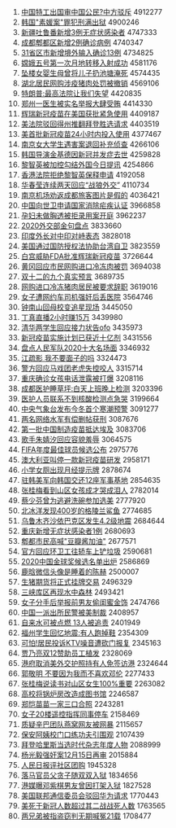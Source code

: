 1. [中国特工出国审中国公民?中方驳斥](http://www.baidu.com/baidu?cl=3&tn=SE_baiduhomet8_jmjb7mjw&rsv_dl=fyb_top&fr=top1000&wd=%D6%D0%B9%FA%CC%D8%B9%A4%B3%F6%B9%FA%C9%F3%D6%D0%B9%FA%B9%AB%C3%F1%3F%D6%D0%B7%BD%B2%B5%B3%E2) 4912277
1. [韩国"素媛案"罪犯刑满出狱](http://www.baidu.com/baidu?cl=3&tn=SE_baiduhomet8_jmjb7mjw&rsv_dl=fyb_top&fr=top1000&wd=%BA%AB%B9%FA%22%CB%D8%E6%C2%B0%B8%22%D7%EF%B7%B8%D0%CC%C2%FA%B3%F6%D3%FC) 4900246
1. [新疆吐鲁番新增3例无症状感染者](http://www.baidu.com/baidu?cl=3&tn=SE_baiduhomet8_jmjb7mjw&rsv_dl=fyb_top&fr=top1000&wd=%D0%C2%BD%AE%CD%C2%C2%B3%B7%AC%D0%C2%D4%F63%C0%FD%CE%DE%D6%A2%D7%B4%B8%D0%C8%BE%D5%DF) 4747333
1. [成都郫都区新增2例确诊病例](http://www.baidu.com/baidu?cl=3&tn=SE_baiduhomet8_jmjb7mjw&rsv_dl=fyb_top&fr=top1000&wd=%B3%C9%B6%BC%DB%AF%B6%BC%C7%F8%D0%C2%D4%F62%C0%FD%C8%B7%D5%EF%B2%A1%C0%FD) 4740347
1. [31省区市新增境外输入确诊13例](http://www.baidu.com/baidu?cl=3&tn=SE_baiduhomet8_jmjb7mjw&rsv_dl=fyb_top&fr=top1000&wd=31%CA%A1%C7%F8%CA%D0%D0%C2%D4%F6%BE%B3%CD%E2%CA%E4%C8%EB%C8%B7%D5%EF13%C0%FD) 4734825
1. [嫦娥五号第一次月地转移入射成功](http://www.baidu.com/baidu?cl=3&tn=SE_baiduhomet8_jmjb7mjw&rsv_dl=fyb_top&fr=top1000&wd=%E6%CF%B6%F0%CE%E5%BA%C5%B5%DA%D2%BB%B4%CE%D4%C2%B5%D8%D7%AA%D2%C6%C8%EB%C9%E4%B3%C9%B9%A6) 4581176
1. [坠楼女婴生母曾将儿子扔池塘淹死](http://www.baidu.com/baidu?cl=3&tn=SE_baiduhomet8_jmjb7mjw&rsv_dl=fyb_top&fr=top1000&wd=%D7%B9%C2%A5%C5%AE%D3%A4%C9%FA%C4%B8%D4%F8%BD%AB%B6%F9%D7%D3%C8%D3%B3%D8%CC%C1%D1%CD%CB%C0) 4574435
1. [湖北居民网购涉疫猪肉处罚被撤销](http://www.baidu.com/baidu?cl=3&tn=SE_baiduhomet8_jmjb7mjw&rsv_dl=fyb_top&fr=top1000&wd=%BA%FE%B1%B1%BE%D3%C3%F1%CD%F8%B9%BA%C9%E6%D2%DF%D6%ED%C8%E2%B4%A6%B7%A3%B1%BB%B3%B7%CF%FA) 4569106
1. [特朗普:最高法院让我们失望](http://www.baidu.com/baidu?cl=3&tn=SE_baiduhomet8_jmjb7mjw&rsv_dl=fyb_top&fr=top1000&wd=%CC%D8%C0%CA%C6%D5%3A%D7%EE%B8%DF%B7%A8%D4%BA%C8%C3%CE%D2%C3%C7%CA%A7%CD%FB) 4420835
1. [郑州一医生被实名举报大肆受贿](http://www.baidu.com/baidu?cl=3&tn=SE_baiduhomet8_jmjb7mjw&rsv_dl=fyb_top&fr=top1000&wd=%D6%A3%D6%DD%D2%BB%D2%BD%C9%FA%B1%BB%CA%B5%C3%FB%BE%D9%B1%A8%B4%F3%CB%C1%CA%DC%BB%DF) 4414330
1. [辉瑞新冠疫苗在美国获批紧急使用](http://www.baidu.com/baidu?cl=3&tn=SE_baiduhomet8_jmjb7mjw&rsv_dl=fyb_top&fr=top1000&wd=%BB%D4%C8%F0%D0%C2%B9%DA%D2%DF%C3%E7%D4%DA%C3%C0%B9%FA%BB%F1%C5%FA%BD%F4%BC%B1%CA%B9%D3%C3) 4409187
1. [美法院驳回得州推翻拜登胜选请求](http://www.baidu.com/baidu?cl=3&tn=SE_baiduhomet8_jmjb7mjw&rsv_dl=fyb_top&fr=top1000&wd=%C3%C0%B7%A8%D4%BA%B2%B5%BB%D8%B5%C3%D6%DD%CD%C6%B7%AD%B0%DD%B5%C7%CA%A4%D1%A1%C7%EB%C7%F3) 4403519
1. [美首批新冠疫苗24小时内投入使用](http://www.baidu.com/baidu?cl=3&tn=SE_baiduhomet8_jmjb7mjw&rsv_dl=fyb_top&fr=top1000&wd=%C3%C0%CA%D7%C5%FA%D0%C2%B9%DA%D2%DF%C3%E724%D0%A1%CA%B1%C4%DA%CD%B6%C8%EB%CA%B9%D3%C3) 4377467
1. [南京女大学生遇害案退回补充侦查](http://www.baidu.com/baidu?cl=3&tn=SE_baiduhomet8_jmjb7mjw&rsv_dl=fyb_top&fr=top1000&wd=%C4%CF%BE%A9%C5%AE%B4%F3%D1%A7%C9%FA%D3%F6%BA%A6%B0%B8%CD%CB%BB%D8%B2%B9%B3%E4%D5%EC%B2%E9) 4266106
1. [韩国导演金基德因新冠并发症去世](http://www.baidu.com/baidu?cl=3&tn=SE_baiduhomet8_jmjb7mjw&rsv_dl=fyb_top&fr=top1000&wd=%BA%AB%B9%FA%B5%BC%D1%DD%BD%F0%BB%F9%B5%C2%D2%F2%D0%C2%B9%DA%B2%A2%B7%A2%D6%A2%C8%A5%CA%C0) 4259828
1. [黎智英被加控勾结外国今日提讯](http://www.baidu.com/baidu?cl=3&tn=SE_baiduhomet8_jmjb7mjw&rsv_dl=fyb_top&fr=top1000&wd=%C0%E8%D6%C7%D3%A2%B1%BB%BC%D3%BF%D8%B9%B4%BD%E1%CD%E2%B9%FA%BD%F1%C8%D5%CC%E1%D1%B6) 4254866
1. [香港法院拒绝黎智英保释申请](http://www.baidu.com/baidu?cl=3&tn=SE_baiduhomet8_jmjb7mjw&rsv_dl=fyb_top&fr=top1000&wd=%CF%E3%B8%DB%B7%A8%D4%BA%BE%DC%BE%F8%C0%E8%D6%C7%D3%A2%B1%A3%CA%CD%C9%EA%C7%EB) 4192058
1. [华春莹连续两天回应“战狼外交”](http://www.baidu.com/baidu?cl=3&tn=SE_baiduhomet8_jmjb7mjw&rsv_dl=fyb_top&fr=top1000&wd=%BB%AA%B4%BA%D3%A8%C1%AC%D0%F8%C1%BD%CC%EC%BB%D8%D3%A6%A1%B0%D5%BD%C0%C7%CD%E2%BD%BB%A1%B1) 4110734
1. [南京机场劝返成都旅客图片是假的](http://www.baidu.com/baidu?cl=3&tn=SE_baiduhomet8_jmjb7mjw&rsv_dl=fyb_top&fr=top1000&wd=%C4%CF%BE%A9%BB%FA%B3%A1%C8%B0%B7%B5%B3%C9%B6%BC%C2%C3%BF%CD%CD%BC%C6%AC%CA%C7%BC%D9%B5%C4) 4036421
1. [中国向世卫申请国家消除疟疾认证](http://www.baidu.com/baidu?cl=3&tn=SE_baiduhomet8_jmjb7mjw&rsv_dl=fyb_top&fr=top1000&wd=%D6%D0%B9%FA%CF%F2%CA%C0%CE%C0%C9%EA%C7%EB%B9%FA%BC%D2%CF%FB%B3%FD%C5%B1%BC%B2%C8%CF%D6%A4) 3966858
1. [孕妇未做胸透被拒录用案开庭](http://www.baidu.com/baidu?cl=3&tn=SE_baiduhomet8_jmjb7mjw&rsv_dl=fyb_top&fr=top1000&wd=%D4%D0%B8%BE%CE%B4%D7%F6%D0%D8%CD%B8%B1%BB%BE%DC%C2%BC%D3%C3%B0%B8%BF%AA%CD%A5) 3962237
1. [2020外交部金句盘点](http://www.baidu.com/baidu?cl=3&tn=SE_baiduhomet8_jmjb7mjw&rsv_dl=fyb_top&fr=top1000&wd=2020%CD%E2%BD%BB%B2%BF%BD%F0%BE%E4%C5%CC%B5%E3) 3833660
1. [印度外长对中印对峙表态](http://www.baidu.com/baidu?cl=3&tn=SE_baiduhomet8_jmjb7mjw&rsv_dl=fyb_top&fr=top1000&wd=%D3%A1%B6%C8%CD%E2%B3%A4%B6%D4%D6%D0%D3%A1%B6%D4%D6%C5%B1%ED%CC%AC) 3828018
1. [美国通过国防授权法协助台湾自卫](http://www.baidu.com/baidu?cl=3&tn=SE_baiduhomet8_jmjb7mjw&rsv_dl=fyb_top&fr=top1000&wd=%C3%C0%B9%FA%CD%A8%B9%FD%B9%FA%B7%C0%CA%DA%C8%A8%B7%A8%D0%AD%D6%FA%CC%A8%CD%E5%D7%D4%CE%C0) 3823559
1. [白宫威胁FDA批准辉瑞新冠疫苗](http://www.baidu.com/baidu?cl=3&tn=SE_baiduhomet8_jmjb7mjw&rsv_dl=fyb_top&fr=top1000&wd=%B0%D7%B9%AC%CD%FE%D0%B2FDA%C5%FA%D7%BC%BB%D4%C8%F0%D0%C2%B9%DA%D2%DF%C3%E7) 3726644
1. [黄冈回应市民网购进口冷冻肉被罚](http://www.baidu.com/baidu?cl=3&tn=SE_baiduhomet8_jmjb7mjw&rsv_dl=fyb_top&fr=top1000&wd=%BB%C6%B8%D4%BB%D8%D3%A6%CA%D0%C3%F1%CD%F8%B9%BA%BD%F8%BF%DA%C0%E4%B6%B3%C8%E2%B1%BB%B7%A3) 3694038
1. [双十二的九个真实预言](http://www.baidu.com/baidu?cl=3&tn=SE_baiduhomet8_jmjb7mjw&rsv_dl=fyb_top&fr=top1000&wd=%CB%AB%CA%AE%B6%FE%B5%C4%BE%C5%B8%F6%D5%E6%CA%B5%D4%A4%D1%D4) 3689735
1. [网购进口冷冻猪肉居民被要求辞职](http://www.baidu.com/baidu?cl=3&tn=SE_baiduhomet8_jmjb7mjw&rsv_dl=fyb_top&fr=top1000&wd=%CD%F8%B9%BA%BD%F8%BF%DA%C0%E4%B6%B3%D6%ED%C8%E2%BE%D3%C3%F1%B1%BB%D2%AA%C7%F3%B4%C7%D6%B0) 3619016
1. [女子遭网约车司机强奸后丢医院](http://www.baidu.com/baidu?cl=3&tn=SE_baiduhomet8_jmjb7mjw&rsv_dl=fyb_top&fr=top1000&wd=%C5%AE%D7%D3%D4%E2%CD%F8%D4%BC%B3%B5%CB%BE%BB%FA%C7%BF%BC%E9%BA%F3%B6%AA%D2%BD%D4%BA) 3564746
1. [钟南山回母校变追星现场](http://www.baidu.com/baidu?cl=3&tn=SE_baiduhomet8_jmjb7mjw&rsv_dl=fyb_top&fr=top1000&wd=%D6%D3%C4%CF%C9%BD%BB%D8%C4%B8%D0%A3%B1%E4%D7%B7%D0%C7%CF%D6%B3%A1) 3445050
1. [丁真直播2小时赚15万](http://www.baidu.com/baidu?cl=3&tn=SE_baiduhomet8_jmjb7mjw&rsv_dl=fyb_top&fr=top1000&wd=%B6%A1%D5%E6%D6%B1%B2%A52%D0%A1%CA%B1%D7%AC15%CD%F2) 3439980
1. [清华两学生回应接力状告ofo](http://www.baidu.com/baidu?cl=3&tn=SE_baiduhomet8_jmjb7mjw&rsv_dl=fyb_top&fr=top1000&wd=%C7%E5%BB%AA%C1%BD%D1%A7%C9%FA%BB%D8%D3%A6%BD%D3%C1%A6%D7%B4%B8%E6ofo) 3435973
1. [新冠疫苗实施计划已获近十亿剂](http://www.baidu.com/baidu?cl=3&tn=SE_baiduhomet8_jmjb7mjw&rsv_dl=fyb_top&fr=top1000&wd=%D0%C2%B9%DA%D2%DF%C3%E7%CA%B5%CA%A9%BC%C6%BB%AE%D2%D1%BB%F1%BD%FC%CA%AE%D2%DA%BC%C1) 3431556
1. [盘点人民军队2020十大名场面](http://www.baidu.com/baidu?cl=3&tn=SE_baiduhomet8_jmjb7mjw&rsv_dl=fyb_top&fr=top1000&wd=%C5%CC%B5%E3%C8%CB%C3%F1%BE%FC%B6%D32020%CA%AE%B4%F3%C3%FB%B3%A1%C3%E6) 3346932
1. [江疏影 我不要面子的吗](http://www.baidu.com/baidu?cl=3&tn=SE_baiduhomet8_jmjb7mjw&rsv_dl=fyb_top&fr=top1000&wd=%BD%AD%CA%E8%D3%B0%20%CE%D2%B2%BB%D2%AA%C3%E6%D7%D3%B5%C4%C2%F0) 3324473
1. [警方回应马戏团老虎失控咬人](http://www.baidu.com/baidu?cl=3&tn=SE_baiduhomet8_jmjb7mjw&rsv_dl=fyb_top&fr=top1000&wd=%BE%AF%B7%BD%BB%D8%D3%A6%C2%ED%CF%B7%CD%C5%C0%CF%BB%A2%CA%A7%BF%D8%D2%A7%C8%CB) 3315714
1. [重庆确诊女孩电话泄露被打爆](http://www.baidu.com/baidu?cl=3&tn=SE_baiduhomet8_jmjb7mjw&rsv_dl=fyb_top&fr=top1000&wd=%D6%D8%C7%EC%C8%B7%D5%EF%C5%AE%BA%A2%B5%E7%BB%B0%D0%B9%C2%B6%B1%BB%B4%F2%B1%AC) 3208116
1. [成都医护睡草坪:白天上班晚上检测](http://www.baidu.com/baidu?cl=3&tn=SE_baiduhomet8_jmjb7mjw&rsv_dl=fyb_top&fr=top1000&wd=%B3%C9%B6%BC%D2%BD%BB%A4%CB%AF%B2%DD%C6%BA%3A%B0%D7%CC%EC%C9%CF%B0%E0%CD%ED%C9%CF%BC%EC%B2%E2) 3203396
1. [医护人员联系不到核酸检测点急哭](http://www.baidu.com/baidu?cl=3&tn=SE_baiduhomet8_jmjb7mjw&rsv_dl=fyb_top&fr=top1000&wd=%D2%BD%BB%A4%C8%CB%D4%B1%C1%AA%CF%B5%B2%BB%B5%BD%BA%CB%CB%E1%BC%EC%B2%E2%B5%E3%BC%B1%BF%DE) 3199664
1. [中央气象台发布今冬首个寒潮预警](http://www.baidu.com/baidu?cl=3&tn=SE_baiduhomet8_jmjb7mjw&rsv_dl=fyb_top&fr=top1000&wd=%D6%D0%D1%EB%C6%F8%CF%F3%CC%A8%B7%A2%B2%BC%BD%F1%B6%AC%CA%D7%B8%F6%BA%AE%B3%B1%D4%A4%BE%AF) 3091277
1. [两名网络水军有偿删帖获刑](http://www.baidu.com/baidu?cl=3&tn=SE_baiduhomet8_jmjb7mjw&rsv_dl=fyb_top&fr=top1000&wd=%C1%BD%C3%FB%CD%F8%C2%E7%CB%AE%BE%FC%D3%D0%B3%A5%C9%BE%CC%FB%BB%F1%D0%CC) 3087676
1. [第一批中国制造疫苗抵达埃及](http://www.baidu.com/baidu?cl=3&tn=SE_baiduhomet8_jmjb7mjw&rsv_dl=fyb_top&fr=top1000&wd=%B5%DA%D2%BB%C5%FA%D6%D0%B9%FA%D6%C6%D4%EC%D2%DF%C3%E7%B5%D6%B4%EF%B0%A3%BC%B0) 3083706
1. [歌手朱婧汐回应容貌羞辱](http://www.baidu.com/baidu?cl=3&tn=SE_baiduhomet8_jmjb7mjw&rsv_dl=fyb_top&fr=top1000&wd=%B8%E8%CA%D6%D6%EC%E6%BA%CF%AB%BB%D8%D3%A6%C8%DD%C3%B2%D0%DF%C8%E8) 3064575
1. [FIFA年度最佳球员候选公布](http://www.baidu.com/baidu?cl=3&tn=SE_baiduhomet8_jmjb7mjw&rsv_dl=fyb_top&fr=top1000&wd=FIFA%C4%EA%B6%C8%D7%EE%BC%D1%C7%F2%D4%B1%BA%F2%D1%A1%B9%AB%B2%BC) 2975776
1. [澳大利亚叫停一款新冠疫苗研发](http://www.baidu.com/baidu?cl=3&tn=SE_baiduhomet8_jmjb7mjw&rsv_dl=fyb_top&fr=top1000&wd=%B0%C4%B4%F3%C0%FB%D1%C7%BD%D0%CD%A3%D2%BB%BF%EE%D0%C2%B9%DA%D2%DF%C3%E7%D1%D0%B7%A2) 2958171
1. [小学女厕出现月经提示牌](http://www.baidu.com/baidu?cl=3&tn=SE_baiduhomet8_jmjb7mjw&rsv_dl=fyb_top&fr=top1000&wd=%D0%A1%D1%A7%C5%AE%B2%DE%B3%F6%CF%D6%D4%C2%BE%AD%CC%E1%CA%BE%C5%C6) 2878674
1. [驻韩美军向韩国交还12座军事基地](http://www.baidu.com/baidu?cl=3&tn=SE_baiduhomet8_jmjb7mjw&rsv_dl=fyb_top&fr=top1000&wd=%D7%A4%BA%AB%C3%C0%BE%FC%CF%F2%BA%AB%B9%FA%BD%BB%BB%B912%D7%F9%BE%FC%CA%C2%BB%F9%B5%D8) 2854635
1. [张桂梅看到山区女孩成才哭成泪人](http://www.baidu.com/baidu?cl=3&tn=SE_baiduhomet8_jmjb7mjw&rsv_dl=fyb_top&fr=top1000&wd=%D5%C5%B9%F0%C3%B7%BF%B4%B5%BD%C9%BD%C7%F8%C5%AE%BA%A2%B3%C9%B2%C5%BF%DE%B3%C9%C0%E1%C8%CB) 2782014
1. [蔡少芬曾为逃避洗碗参加选美](http://www.baidu.com/baidu?cl=3&tn=SE_baiduhomet8_jmjb7mjw&rsv_dl=fyb_top&fr=top1000&wd=%B2%CC%C9%D9%B7%D2%D4%F8%CE%AA%CC%D3%B1%DC%CF%B4%CD%EB%B2%CE%BC%D3%D1%A1%C3%C0) 2777920
1. [北冰洋发现400岁的格陵兰鲨鱼](http://www.baidu.com/baidu?cl=3&tn=SE_baiduhomet8_jmjb7mjw&rsv_dl=fyb_top&fr=top1000&wd=%B1%B1%B1%F9%D1%F3%B7%A2%CF%D6400%CB%EA%B5%C4%B8%F1%C1%EA%C0%BC%F6%E8%D3%E3) 2774685
1. [乌鲁木齐沙依巴克区发生4.2级地震](http://www.baidu.com/baidu?cl=3&tn=SE_baiduhomet8_jmjb7mjw&rsv_dl=fyb_top&fr=top1000&wd=%CE%DA%C2%B3%C4%BE%C6%EB%C9%B3%D2%C0%B0%CD%BF%CB%C7%F8%B7%A2%C9%FA4.2%BC%B6%B5%D8%D5%F0) 2684644
1. [重庆新增无症状感染者1例](http://www.baidu.com/baidu?cl=3&tn=SE_baiduhomet8_jmjb7mjw&rsv_dl=fyb_top&fr=top1000&wd=%D6%D8%C7%EC%D0%C2%D4%F6%CE%DE%D6%A2%D7%B4%B8%D0%C8%BE%D5%DF1%C0%FD) 2680693
1. [郫都市民高喊"豆瓣酱加油"](http://www.baidu.com/baidu?cl=3&tn=SE_baiduhomet8_jmjb7mjw&rsv_dl=fyb_top&fr=top1000&wd=%DB%AF%B6%BC%CA%D0%C3%F1%B8%DF%BA%B0%22%B6%B9%B0%EA%BD%B4%BC%D3%D3%CD%22) 2677571
1. [官方回应环卫工往轿车上铲垃圾](http://www.baidu.com/baidu?cl=3&tn=SE_baiduhomet8_jmjb7mjw&rsv_dl=fyb_top&fr=top1000&wd=%B9%D9%B7%BD%BB%D8%D3%A6%BB%B7%CE%C0%B9%A4%CD%F9%BD%CE%B3%B5%C9%CF%B2%F9%C0%AC%BB%F8) 2590681
1. [2020中国金球奖候选名单出炉](http://www.baidu.com/baidu?cl=3&tn=SE_baiduhomet8_jmjb7mjw&rsv_dl=fyb_top&fr=top1000&wd=2020%D6%D0%B9%FA%BD%F0%C7%F2%BD%B1%BA%F2%D1%A1%C3%FB%B5%A5%B3%F6%C2%AF) 2586869
1. [鹿晗微信头像是睡着的陈赫](http://www.baidu.com/baidu?cl=3&tn=SE_baiduhomet8_jmjb7mjw&rsv_dl=fyb_top&fr=top1000&wd=%C2%B9%EA%CF%CE%A2%D0%C5%CD%B7%CF%F1%CA%C7%CB%AF%D7%C5%B5%C4%B3%C2%BA%D5) 2500007
1. [生猪期货将正式挂牌交易](http://www.baidu.com/baidu?cl=3&tn=SE_baiduhomet8_jmjb7mjw&rsv_dl=fyb_top&fr=top1000&wd=%C9%FA%D6%ED%C6%DA%BB%F5%BD%AB%D5%FD%CA%BD%B9%D2%C5%C6%BD%BB%D2%D7) 2496329
1. [三峡库区再现水中森林](http://www.baidu.com/baidu?cl=3&tn=SE_baiduhomet8_jmjb7mjw&rsv_dl=fyb_top&fr=top1000&wd=%C8%FD%CF%BF%BF%E2%C7%F8%D4%D9%CF%D6%CB%AE%D6%D0%C9%AD%C1%D6) 2493421
1. [女子分手后举报前男友偷闺蜜金饰](http://www.baidu.com/baidu?cl=3&tn=SE_baiduhomet8_jmjb7mjw&rsv_dl=fyb_top&fr=top1000&wd=%C5%AE%D7%D3%B7%D6%CA%D6%BA%F3%BE%D9%B1%A8%C7%B0%C4%D0%D3%D1%CD%B5%B9%EB%C3%DB%BD%F0%CA%CE) 2474766
1. [中国一派出所民警被美制裁](http://www.baidu.com/baidu?cl=3&tn=SE_baiduhomet8_jmjb7mjw&rsv_dl=fyb_top&fr=top1000&wd=%D6%D0%B9%FA%D2%BB%C5%C9%B3%F6%CB%F9%C3%F1%BE%AF%B1%BB%C3%C0%D6%C6%B2%C3) 2408957
1. [自来水可被点燃 13人被追责](http://www.baidu.com/baidu?cl=3&tn=SE_baiduhomet8_jmjb7mjw&rsv_dl=fyb_top&fr=top1000&wd=%D7%D4%C0%B4%CB%AE%BF%C9%B1%BB%B5%E3%C8%BC%2013%C8%CB%B1%BB%D7%B7%D4%F0) 2401949
1. [福州学生回忆地震:有人跑掉鞋](http://www.baidu.com/baidu?cl=3&tn=SE_baiduhomet8_jmjb7mjw&rsv_dl=fyb_top&fr=top1000&wd=%B8%A3%D6%DD%D1%A7%C9%FA%BB%D8%D2%E4%B5%D8%D5%F0%3A%D3%D0%C8%CB%C5%DC%B5%F4%D0%AC) 2354309
1. [可怕!居民投诉KTV噪音遭砍门报复](http://www.baidu.com/baidu?cl=3&tn=SE_baiduhomet8_jmjb7mjw&rsv_dl=fyb_top&fr=top1000&wd=%BF%C9%C5%C2%21%BE%D3%C3%F1%CD%B6%CB%DFKTV%D4%EB%D2%F4%D4%E2%BF%B3%C3%C5%B1%A8%B8%B4) 2345163
1. [贾乃亮双12赞助员工植发](http://www.baidu.com/baidu?cl=3&tn=SE_baiduhomet8_jmjb7mjw&rsv_dl=fyb_top&fr=top1000&wd=%BC%D6%C4%CB%C1%C1%CB%AB12%D4%DE%D6%FA%D4%B1%B9%A4%D6%B2%B7%A2) 2328069
1. [港府取消美外交护照持有人免签访港](http://www.baidu.com/baidu?cl=3&tn=SE_baiduhomet8_jmjb7mjw&rsv_dl=fyb_top&fr=top1000&wd=%B8%DB%B8%AE%C8%A1%CF%FB%C3%C0%CD%E2%BD%BB%BB%A4%D5%D5%B3%D6%D3%D0%C8%CB%C3%E2%C7%A9%B7%C3%B8%DB) 2324644
1. [郭敬明 不要因为我而不喜欢邓伦](http://www.baidu.com/baidu?cl=3&tn=SE_baiduhomet8_jmjb7mjw&rsv_dl=fyb_top&fr=top1000&wd=%B9%F9%BE%B4%C3%F7%20%B2%BB%D2%AA%D2%F2%CE%AA%CE%D2%B6%F8%B2%BB%CF%B2%BB%B6%B5%CB%C2%D7) 2277433
1. [张桂梅说读书对山区女生100%重要](http://www.baidu.com/baidu?cl=3&tn=SE_baiduhomet8_jmjb7mjw&rsv_dl=fyb_top&fr=top1000&wd=%D5%C5%B9%F0%C3%B7%CB%B5%B6%C1%CA%E9%B6%D4%C9%BD%C7%F8%C5%AE%C9%FA100%25%D6%D8%D2%AA) 2263082
1. [高校将锅炉房改造成图书馆](http://www.baidu.com/baidu?cl=3&tn=SE_baiduhomet8_jmjb7mjw&rsv_dl=fyb_top&fr=top1000&wd=%B8%DF%D0%A3%BD%AB%B9%F8%C2%AF%B7%BF%B8%C4%D4%EC%B3%C9%CD%BC%CA%E9%B9%DD) 2246587
1. [郑恺苗苗一家三口合照](http://www.baidu.com/baidu?cl=3&tn=SE_baiduhomet8_jmjb7mjw&rsv_dl=fyb_top&fr=top1000&wd=%D6%A3%E2%FD%C3%E7%C3%E7%D2%BB%BC%D2%C8%FD%BF%DA%BA%CF%D5%D5) 2243281
1. [女子20楼遥控指挥同事停车](http://www.baidu.com/baidu?cl=3&tn=SE_baiduhomet8_jmjb7mjw&rsv_dl=fyb_top&fr=top1000&wd=%C5%AE%D7%D320%C2%A5%D2%A3%BF%D8%D6%B8%BB%D3%CD%AC%CA%C2%CD%A3%B3%B5) 2158469
1. [质疑辛巴团队燕窝网友被网暴](http://www.baidu.com/baidu?cl=3&tn=SE_baiduhomet8_jmjb7mjw&rsv_dl=fyb_top&fr=top1000&wd=%D6%CA%D2%C9%D0%C1%B0%CD%CD%C5%B6%D3%D1%E0%CE%D1%CD%F8%D3%D1%B1%BB%CD%F8%B1%A9) 2115657
1. [保安阿姨校门口练功夫引围观](http://www.baidu.com/baidu?cl=3&tn=SE_baiduhomet8_jmjb7mjw&rsv_dl=fyb_top&fr=top1000&wd=%B1%A3%B0%B2%B0%A2%D2%CC%D0%A3%C3%C5%BF%DA%C1%B7%B9%A6%B7%F2%D2%FD%CE%A7%B9%DB) 2107439
1. [拜登哈里斯当选时代杂志年度人物](http://www.baidu.com/baidu?cl=3&tn=SE_baiduhomet8_jmjb7mjw&rsv_dl=fyb_top&fr=top1000&wd=%B0%DD%B5%C7%B9%FE%C0%EF%CB%B9%B5%B1%D1%A1%CA%B1%B4%FA%D4%D3%D6%BE%C4%EA%B6%C8%C8%CB%CE%EF) 2088999
1. [杨光毅强奸案12月15日再审](http://www.baidu.com/baidu?cl=3&tn=SE_baiduhomet8_jmjb7mjw&rsv_dl=fyb_top&fr=top1000&wd=%D1%EE%B9%E2%D2%E3%C7%BF%BC%E9%B0%B812%D4%C215%C8%D5%D4%D9%C9%F3) 2015884
1. [人民日报评社区团购](http://www.baidu.com/baidu?cl=3&tn=SE_baiduhomet8_jmjb7mjw&rsv_dl=fyb_top&fr=top1000&wd=%C8%CB%C3%F1%C8%D5%B1%A8%C6%C0%C9%E7%C7%F8%CD%C5%B9%BA) 1945328
1. [落马官员父贪子随双双入狱](http://www.baidu.com/baidu?cl=3&tn=SE_baiduhomet8_jmjb7mjw&rsv_dl=fyb_top&fr=top1000&wd=%C2%E4%C2%ED%B9%D9%D4%B1%B8%B8%CC%B0%D7%D3%CB%E6%CB%AB%CB%AB%C8%EB%D3%FC) 1834656
1. [港媒曝邓紫棋男友曾因打架入狱](http://www.baidu.com/baidu?cl=3&tn=SE_baiduhomet8_jmjb7mjw&rsv_dl=fyb_top&fr=top1000&wd=%B8%DB%C3%BD%C6%D8%B5%CB%D7%CF%C6%E5%C4%D0%D3%D1%D4%F8%D2%F2%B4%F2%BC%DC%C8%EB%D3%FC) 1827528
1. [美国联邦通信委员会驳回华为请求](http://www.baidu.com/baidu?cl=3&tn=SE_baiduhomet8_jmjb7mjw&rsv_dl=fyb_top&fr=top1000&wd=%C3%C0%B9%FA%C1%AA%B0%EE%CD%A8%D0%C5%CE%AF%D4%B1%BB%E1%B2%B5%BB%D8%BB%AA%CE%AA%C7%EB%C7%F3) 1770443
1. [美死于新冠人数超过其二战战死人数](http://www.baidu.com/baidu?cl=3&tn=SE_baiduhomet8_jmjb7mjw&rsv_dl=fyb_top&fr=top1000&wd=%C3%C0%CB%C0%D3%DA%D0%C2%B9%DA%C8%CB%CA%FD%B3%AC%B9%FD%C6%E4%B6%FE%D5%BD%D5%BD%CB%C0%C8%CB%CA%FD) 1763565
1. [两兄弟被指盗窃判无期喊冤21载](http://www.baidu.com/baidu?cl=3&tn=SE_baiduhomet8_jmjb7mjw&rsv_dl=fyb_top&fr=top1000&wd=%C1%BD%D0%D6%B5%DC%B1%BB%D6%B8%B5%C1%C7%D4%C5%D0%CE%DE%C6%DA%BA%B0%D4%A921%D4%D8) 1708477